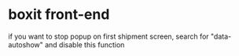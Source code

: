 # boxit front-end

if you want to stop popup on first shipment screen, search for "data-autoshow" and disable this function
